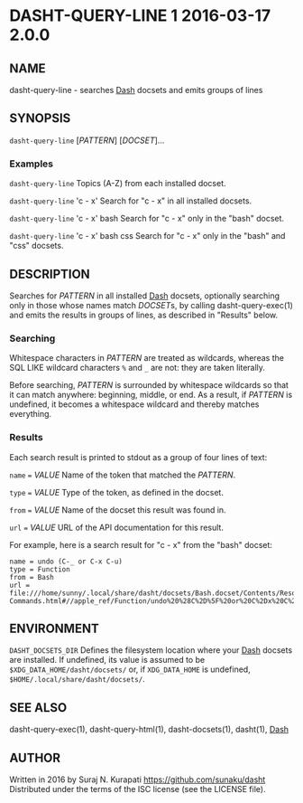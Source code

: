 # DASHT-QUERY-LINE 1            2016-03-17                            2.0.0

## NAME

dasht-query-line - searches [Dash] docsets and emits groups of lines

## SYNOPSIS

`dasht-query-line` [*PATTERN*] [*DOCSET*]...

### Examples

`dasht-query-line`
  Topics (A-Z) from each installed docset.

`dasht-query-line` 'c - x'
  Search for "c - x" in all installed docsets.

`dasht-query-line` 'c - x' bash
  Search for "c - x" only in the "bash" docset.

`dasht-query-line` 'c - x' bash css
  Search for "c - x" only in the "bash" and "css" docsets.

## DESCRIPTION

Searches for *PATTERN* in all installed [Dash] docsets, optionally searching
only in those whose names match *DOCSET*s, by calling dasht-query-exec(1)
and emits the results in groups of lines, as described in "Results" below.

### Searching

Whitespace characters in *PATTERN* are treated as wildcards, whereas the
SQL LIKE wildcard characters `%` and `_` are not: they are taken literally.

Before searching, *PATTERN* is surrounded by whitespace wildcards so that it
can match anywhere: beginning, middle, or end.  As a result, if *PATTERN* is
undefined, it becomes a whitespace wildcard and thereby matches everything.

### Results

Each search result is printed to stdout as a group of four lines of text:

`name` `=` *VALUE*
  Name of the token that matched the *PATTERN*.

`type` `=` *VALUE*
  Type of the token, as defined in the docset.

`from` `=` *VALUE*
  Name of the docset this result was found in.

`url` `=` *VALUE*
  URL of the API documentation for this result.

For example, here is a search result for "c - x" from the "bash" docset:

    name = undo (C-_ or C-x C-u)
    type = Function
    from = Bash
    url = file:///home/sunny/.local/share/dasht/docsets/Bash.docset/Contents/Resources/Documents/bash/Miscellaneous-Commands.html#//apple_ref/Function/undo%20%28C%2D%5F%20or%20C%2Dx%20C%2Du%29

## ENVIRONMENT

`DASHT_DOCSETS_DIR`
  Defines the filesystem location where your [Dash] docsets are installed.
  If undefined, its value is assumed to be `$XDG_DATA_HOME/dasht/docsets/`
  or, if `XDG_DATA_HOME` is undefined, `$HOME/.local/share/dasht/docsets/`.

## SEE ALSO

dasht-query-exec(1), dasht-query-html(1), dasht-docsets(1), dasht(1), [Dash]

[Dash]: https://kapeli.com/dash

## AUTHOR

Written in 2016 by Suraj N. Kurapati <https://github.com/sunaku/dasht>
Distributed under the terms of the ISC license (see the LICENSE file).
